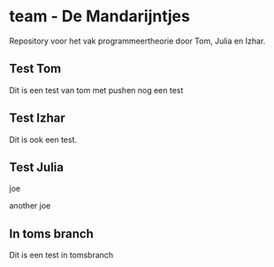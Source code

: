 # team - De Mandarijntjes
Repository voor het vak programmeertheorie door Tom, Julia en Izhar.

## Test Tom
Dit is een test van tom met pushen
nog een test
## Test Izhar
Dit is ook een test.

## Test Julia
joe


another joe

## In toms branch
Dit is een test in tomsbranch